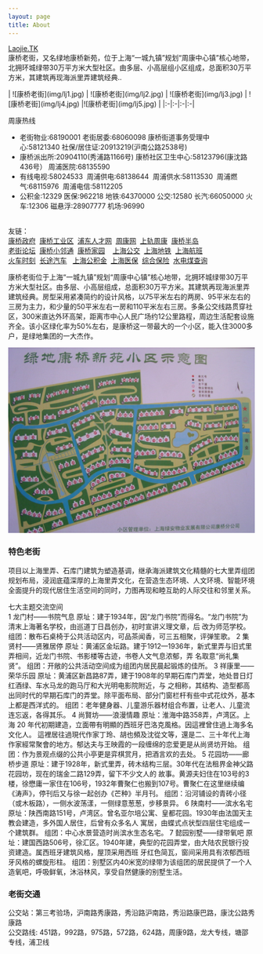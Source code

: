 ```yaml
---
layout: page
title: About
---
```


[Laojie.TK](http://laojie.tk)   
康桥老街，又名绿地康桥新苑，位于上海“一城九镇”规划“周康中心镇”核心地带，北拥环城绿带30万平方米大型社区。由多层、小高层组小区组成，总面积30万平方米，其建筑再现海派里弄建筑经典.. 
<p>
| ![康桥老街](img/lj1.jpg) | ![康桥老街](img/lj2.jpg) | ![康桥老街](img/lj3.jpg) | ![康桥老街](img/lj4.jpg) |![康桥老街](img/lj5.jpg) |
|:-|:-|:-|:-|
</p>
<p>
	周康热线
</p>
<ul>
	<li>
		老街物业:68190001 老街居委:68060098 康桥街道事务受理中心:58121340&nbsp;社保/居住证:20913219(沪南公路2538号)
	</li>
	<li>
		<span>康桥派出所:20904110(秀浦路1166号)&nbsp;康桥社区卫生中心:58123796(康沈路436号）&nbsp;</span>周浦医院:68135590
	</li>
	<li>
		有线电视:58024533 &nbsp;周浦供电:68138644 &nbsp;周浦供水:58113530 &nbsp;周浦燃气:68115976 &nbsp;周浦电信:58112205
	</li>
	<li>
		公积金:12329 医保:962218 地铁:64370000 公交:12580 长汽:66050000 火车:12306 磁悬浮:28907777 机场:96990&nbsp; <span>&nbsp;&nbsp;&nbsp;</span>
	</li>
</ul>
<p>
	<br />
友链：	<br />
<a href="http://kangqiao.pudong.gov.cn/" target="_blank">康桥政府</a>&nbsp;&nbsp;<a href="http://www.kangqiao.gov.cn/" target="_blank">康桥工业区</a>&nbsp;&nbsp;<a href="http://www.pdhr.com/" target="_blank">浦东人才网</a>&nbsp;&nbsp;<a href="http://www.i5zk.cn/forum.php" target="_blank">周康网</a>&nbsp;&nbsp;<a href="http://shanghai.metrofans.cn/forum-328-1.html" target="_blank">上轨周康</a>&nbsp;&nbsp;<a href="http://www.kqbd.com/bbs/forum.php" target="_blank">康桥半岛</a>&nbsp;&nbsp;<br />
<a href="http://kangqiaolaojie.fang.com/bbs/" target="_blank">老街论坛</a>&nbsp;&nbsp;<a href="http://www.201315.cn/" target="_blank">康桥小邻通</a>&nbsp;&nbsp;<a href="http://kangqiao.jjjaaa.com/" target="_blank"><span>康桥家园</span></a>
&nbsp;&nbsp; <a href="http://bus.ly.com/" target="_blank">上海公交</a>&nbsp;&nbsp;<a href="http://www.shmetro.com/" target="_blank">上海地铁</a>&nbsp;&nbsp;<a href="http://www.shanghaiairport.com/" target="_blank">上海航班</a>&nbsp;&nbsp;<br />
<a href="http://www.huoche.com.cn/" target="_blank">火车时刻</a>&nbsp;&nbsp;<a href="http://www.changtu.com/" target="_blank">长途汽车</a>&nbsp;&nbsp;
<a href="http://www.shgjj.com/" target="_blank">上海公积金</a>&nbsp;&nbsp;<a href="http://www.shyb.gov.cn/" target="_blank">上海医保</a>&nbsp;&nbsp;<a href="http://www.12333sh.gov.cn/wll/" target="_blank">综合保险</a>&nbsp;&nbsp;<a href="https://www.shfft.com/" target="_blank">水电煤查询</a>
</p>    

康桥老街位于上海“一城九镇”规划“周康中心镇”核心地带，北拥环城绿带30万平方米大型社区。由多层、小高层组成，总面积30万平方米。其建筑再现海派里弄建筑经典。房型采用紧凑简约的设计风格，以75平米左右的两房、95平米左右的三房为主力，和少量的50平米左右一房和110平米左右三房。多条公交线路贯穿社区，300米直达外环高架，距离市中心人民广场约12公里路程，周边生活配套设施齐全。该小区绿化率为50%左右，是康桥这一带最大的一个小区，能入住3000多户，是绿地集团的一大杰作。   

![康桥老街小区示意图](img/laojie.jpg)    

### 特色老街   

项目以上海里弄、石库门建筑为塑造基调，继承海派建筑文化精髓的七大里弄组团规划布局，浸润底蕴深厚的上海里弄文化，在营造生态环境、人文环境、智能环境全面提升的现代居住生活空间的同时，力图再现和睦互助的人际交往和邻里关系。

七大主题交流空间  
1  龙门村——书院气息  原址：建于1934年，因“龙门书院”而得名。“龙门书院”为清末上海著名学校，由巡道丁日昌创办，初时宣讲义理文章，后 改为师范学校。  组团：散布石桌椅于公共活动区内，可品茶闻香，可三五相聚，评弹笙歌。 
2  集贤村——贤雅居停  原址：黄浦区金坛路。建于1912—1936年，新式里弄与旧式里弄相间，近龙门书院、书影楼等古迹，书卷人文气息浓郁，弄 名取意“尚礼集贤”。  组团：开敞的公共活动空间成为组团内居民晨起锻炼的佳所。 
3  祥康里——荣华乐园  原址：黄浦区新昌路87弄，建于1908年的早期石库门弄堂，地处昔日灯红酒绿、车水马龙的跑马厅和大光明电影院附近，与 之相称，其结构、造型都高出同时代的早期石库门的弄堂。除平面布局、部分门窗栏杆有些中式花纹外，基本上都是西洋式的。  组团：老年健身器、儿童游乐器材组合布置，让老人、儿童流连忘返，各得其乐。 
4  尚賢坊——浪漫情趣  原址：淮海中路358弄，卢湾区。上海 20 年代初期建造，立面帶有明顯的西班牙巴洛克風格。因這裡曾住過上海多名文化人。 這裡居往過現代作家丁玲、胡也頻及沈從文等，還是二、三十年代上海作家經常聚會的地方。郁达夫与王映霞的一段缠绵的恋爱更是从尚贤坊开始。  组团：作为景观点缀的公共小亭更是弈棋赏月，把酒言欢的去处。 
5  花园坊——廊桥步道  原址：建于1928年，新式里弄，砖木结构三层。30年代在法租界金神父路花园坊，现在的瑞金二路129弄，留下不少文人的 故事。黄源夫妇住在103号的3楼，徐懋庸一家住在106号，1932年曹聚仁也搬到107号。曹聚仁在这里继续编《涛声》，停刊后又与徐一起创办《芒种》半月刊。 组团：沿河铺设的青砖小径（或木板路），一侧水波荡漾，一侧绿意葱葱，步移景异。 
6  陕南村——滨水名宅  原址：陕西南路151号，卢湾区。曾名亚尔培公寓、皇都花园。1930年由法国天主教会建造，多外国人居住，后曾有众多名人 寓居，由蝶式点状型四层住宅组成一个建筑群。  组团：中心水景营造时尚滨水生态名宅。 
7  懿园别墅——绿带氧吧  原址：建国西路506号，徐汇区。1940年建，典型的花园弄堂，由大陆农民银行投资建造。属西班牙建筑风格，屋顶采用西班 牙红色简瓦，窗间采用具有浓郁西班牙风格的螺旋形柱。  组团：别墅区内40米宽的绿带为该组团的居民提供了一个人造氧吧，呼吸鲜氧，沐浴林风，享受自然健康的别墅生活。
 
### 老街交通    
公交站：第三考验场，沪南路秀康路，秀沿路沪南路，秀沿路康巴路，康沈公路秀康路   
公交路线: 451路，992路，975路，572路，624路，周康9路，龙大专线，塘邵专线，浦卫线
